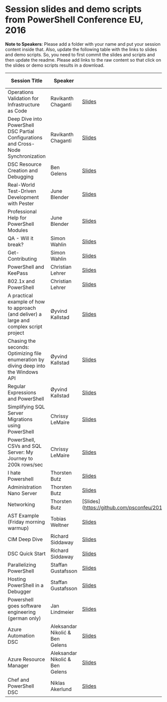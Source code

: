 # Session slides and demo scripts from PowerShell Conference EU, 2016

**Note to Speakers**: Please add a folder with your name and put your session content inside that. Also, update the following table with the links to slides and demo scripts. So, you need to first commit the slides and scripts and then update the readme. Please add links to the raw content so that click on the slides or demo scripts results in a download.

| Session Title  | Speaker | Slides | Demo Scripts |
| ------------- | ------------- | ------------- | ------------- |
| Operations Validation for Infrastructure as Code  | Ravikanth Chaganti  | [Slides](https://github.com/psconfeu/2016/raw/master/Ravikanth%20Chaganti/OVF/psconfeu-2016_operations-validation-framework_Ravikanth-Chaganti.pptx)| [Demo Scripts](https://github.com/psconfeu/2016/raw/master/Ravikanth%20Chaganti/OVF/Demos.zip) |
| Deep Dive into PowerShell DSC Partial Configurations and Cross-Node Synchronization  | Ravikanth Chaganti  | [Slides](https://github.com/psconfeu/2016/raw/master/Ravikanth%20Chaganti/PCandCNS/psconfeu-2016_partial-config_cross-machice-sync_Ravikanth-Chaganti.pptx) | [Demo Scripts](https://github.com/psconfeu/2016/raw/master/Ravikanth%20Chaganti/PCandCNS/Demos.zip) |
| DSC Resource Creation and Debugging  | Ben Gelens  | [Slides](https://github.com/psconfeu/2016/raw/master/Ben%20Gelens/DSCResCreateDebug/DSC_Resource_Creation_and_Debugging.pptx) | [Demo Scripts](https://github.com/psconfeu/2016/raw/master/Ben%20Gelens/DSCResCreateDebug/Demos.zip) |
| Real-World Test-Driven Development with Pester | June Blender | [Slides](https://github.com/psconfeu/2016/blob/master/June%20Blender/RealWorldPesterTDD/PesterTDD-PSConfEU.pptx) | [Test Module](https://github.com/psconfeu/2016/blob/master/June%20Blender/RealWorldPesterTDD/ManageProfiles.zip) |
| Professional Help for PowerShell Modules | June Blender | [Slides](https://github.com/psconfeu/2016/blob/master/June%20Blender/WritingHelpForPowerShellModules/ProfessionalHelpModules.pptx) | [More at PowerShell Help Deep Dive](https://github.com/juneb/PowerShellHelpDeepDive)|
| QA - Will it break? | Simon Wahlin | [Slides](https://github.com/psconfeu/2016/raw/master/Simon%20Wahlin/QA-Will%20It%20Break/QA-Will%20it%20beak.pptx) | [Demo Scripts](https://github.com/psconfeu/2016/raw/master/Simon%20Wahlin/QA-Will%20It%20Break/QA-WillItBreak.zip) |
| Get-Contributing | Simon Wahlin | [Slides](https://github.com/psconfeu/2016/raw/master/Simon%20Wahlin/Get-Contributing/Get-Contributing.pptx) |  |
| PowerShell and KeePass | Christian Lehrer | [Slides](https://github.com/psconfeu/2016/blob/master/Christian%20Lehrer/PowerShell%2BKeePass/Slides-KeePass%2BPowerShell.zip) | [Demo Scripts](https://github.com/psconfeu/2016/blob/master/Christian%20Lehrer/PowerShell%2BKeePass/Scripts-KeePass%2BPowerShell.zip)  |
| 802.1x and PowerShell | Christian Lehrer | [Slides](https://github.com/psconfeu/2016/blob/master/Christian%20Lehrer/802.1X/SystemCenterPowerShellandNAC.pptx)|  |
| A practical example of how to approach (and deliver) a large and complex script project | Øyvind Kallstad | [Slides](https://github.com/psconfeu/2016/blob/master/%C3%98yvind%20Kallstad/ScriptProject/ok_PracticalScriptProject.pptx) | [Demo Scripts](https://github.com/psconfeu/2016/blob/master/%C3%98yvind%20Kallstad/ScriptProject/Move-HomeArea.ps1)
| Chasing the seconds: Optimizing file enumeration by diving deep into the Windows API | Øyvind Kallstad | [Slides](https://github.com/psconfeu/2016/blob/master/%C3%98yvind%20Kallstad/ChasingTheSeconds/ok_ChasingTheSeconds.pptx) | [Demo Scripts](https://github.com/psconfeu/2016/blob/master/%C3%98yvind%20Kallstad/ChasingTheSeconds/ChasingTheSeconds_Demo.zip) & [Recording](https://www.youtube.com/watch?v=erwAsXZnQ58)
| Regular Expressions and PowerShell | Øyvind Kallstad | [Slides](https://github.com/psconfeu/2016/blob/master/%C3%98yvind%20Kallstad/RegEx/ok_Regex.pptx) | [Demo Scripts](https://github.com/psconfeu/2016/blob/master/%C3%98yvind%20Kallstad/RegEx/RegEx_Demo.zip)
| Simplifying SQL Server Migrations using PowerShell | Chrissy LeMaire | [Slides](https://github.com/psconfeu/2016/raw/master/Chrissy%20LeMaire/SimplifyingSqlMigrations/psconfeu_lemaire_simplifying_redistrib.pptx) | [Scripts](https://github.com/psconfeu/2016/raw/master/Chrissy%20LeMaire/SimplifyingSqlMigrations/code.zip) &amp; [Module](https://github.com/ctrlbold/dbatools)
| PowerShell, CSVs and SQL Server: My Journey to 200k rows/sec | Chrissy LeMaire | [Slides](https://github.com/psconfeu/2016/raw/master/Chrissy%20LeMaire/JourneyTo200k/psconfeu_lemaire_journey_redistrib.pptx) | [Scripts](https://github.com/psconfeu/2016/raw/master/Chrissy%20LeMaire/JourneyTo200k/code.zip) &amp; [Module](https://github.com/ctrlbold/SqlImportSpeedTest)
| I hate Powershell | Thorsten Butz | [Slides](https://github.com/psconfeu/2016/raw/master/Thorsten%20Butz/iHatePowershell/psconfEU_iHatePoSh_thorstenbutz.pptx) | [Scripts](https://github.com/psconfeu/2016/raw/master/Thorsten%20Butz/iHatePowershell/Demo) | [Screen](https://www.youtube.com/watch?v=FryjGPJ_aFY) ||
| Administration Nano Server | Thorsten Butz | [Slides](https://github.com/psconfeu/2016/raw/master/Thorsten%20Butz/Administration%20of%20Nano%20Server/psconfEU_nano_thorstenbutz.pptx) | [Scripts](https://github.com/psconfeu/2016/raw/master/Thorsten%20Butz/Administration%20of%20Nano%20Server/Demo/) | [Screen DE](https://www.youtube.com/watch?v=a3bLC9P6bLI) ||
| Networking | Thorsten Butz | [Slides](https://github.com/psconfeu/2016/raw/master/Thorsten%20Butz\Networking\psconfEU_networking_thorstenbutz.pptx" | [Scripts](https://github.com/psconfeu/2016/raw/master/Thorsten%20Butz/Administration%20of%20Nano%20Server/Demo/) | [Screen DE](https://www.youtube.com/watch?v=NQYv13R74-c) ||
| AST Example (Friday morning warmup)| Tobias Weltner | [Slides]() | [Scripts](https://github.com/psconfeu/2016/raw/master/Tobias%20Weltner/FridayWarmup)
| CIM Deep Dive | Richard Siddaway | [Slides](https://github.com/psconfeu/2016/raw/master/Richard%20Siddaway/CIMDeepDive/CIMworkshopEU.pps) | [Scripts](https://github.com/psconfeu/2016/raw/master/Richard%20Siddaway/CIMDeepDive/Scripts.zip)
| DSC Quick Start | Richard Siddaway | [Slides](https://github.com/psconfeu/2016/raw/master/Richard%20Siddaway/DSCquickstart/DSCquickview.pps) | [Scripts](https://github.com/psconfeu/2016/raw/master/Richard%20Siddaway/DSCquickstart/Scripts.zip)
| Parallelizing PowerShell | Staffan Gustafsson | [Slides](https://github.com/psconfeu/2016/raw/master/Staffan%20Gustafsson/ParallelizingPowerShell/Parallelizing_PowerShell.pptx) | [Scripts](https://github.com/psconfeu/2016/raw/master/Staffan%20Gustafsson/ParallelizingPowerShell/Parallel.zip) &amp; [Module](https://github.com/powercode/PSParallel)
| Hosting PowerShell in a Debugger | Staffan Gustafsson | [Slides](https://github.com/psconfeu/2016/raw/master/Staffan%20Gustafsson/HostingPowerShellInDebugger/Hosting_PowerShell_in_a_Debugger.pptx) | [Scripts](https://github.com/psconfeu/2016/raw/master/Staffan%20Gustafsson/HostingPowerShellInDebugger/HostingPowerShellInADebugger.zip) &amp; [Source](https://github.com/powercode/PSExt)
| Powershell goes software engineering (german only) | Jan Lindmeier | [Slides](https://github.com/psconfeu/2016/blob/master/Jan-Lindmeier/PowerShell%20goes%20Software%20Engineering_masterslide.pptx) | [Demo Video (Google Photos)](https://photos.google.com/share/AF1QipPQr81vojfH0AWPzOs6YsnxIjXkablZsohhiwarVr47CXy6t1zwZxnwxFg2VCNEkg?key=Yld5UWJfN19LVE5mMk1LSjhaTE5PRFpWck9BQWJB)
| Azure Automation DSC  | Aleksandar Nikolić & Ben Gelens  | [Slides](https://github.com/psconfeu/2016/raw/master/Ben%20Gelens/AADSC/Azure_Automation_DSC_v3.1.pptx) ||
| Azure Resource Manager  | Aleksandar Nikolić & Ben Gelens  | [Slides](https://github.com/psconfeu/2016/raw/master/Ben%20Gelens/ARM/ARM_v2.pptx) ||
| Chef and PowerShell DSC | Niklas Akerlund |[Slides](https://github.com/psconfeu/2016/blob/master/Niklas%20Akerlund/psconfeu_chef_DSC_niak.pdf)||

